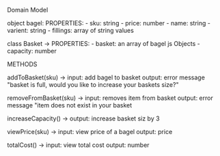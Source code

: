 Domain Model

object bagel: 
PROPERTIES:
    - sku: string
    - price: number
    - name: string
    - varient: string
    - fillings: array of string values


class Basket -> 
PROPERTIES:
    - basket: an array of bagel js Objects
    - capacity: number
    

METHODS

addToBasket(sku) -> 
    input: add bagel to basket 
    output: error message "basket is full, would you like to increase your baskets size?"

removeFromBasket(sku) ->
    input: removes item from basket
    output: error message "item does not exist in your basket

increaseCapacity() ->
    output: increase basket siz by 3

viewPrice(sku) -> 
    input: view price of a bagel
    output: price

totalCost() -> 
    input: view total cost
    output: number


